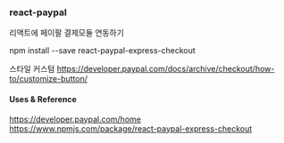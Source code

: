 ### react-paypal
리액트에 페이팔 결제모듈 연동하기

npm install --save react-paypal-express-checkout

스타일 커스텀
https://developer.paypal.com/docs/archive/checkout/how-to/customize-button/

#### Uses & Reference
https://developer.paypal.com/home
https://www.npmjs.com/package/react-paypal-express-checkout
